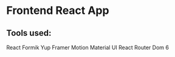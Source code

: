 # Frontend React App


## Tools used: 
React
Formik
Yup
Framer Motion
Material UI
React Router Dom 6

